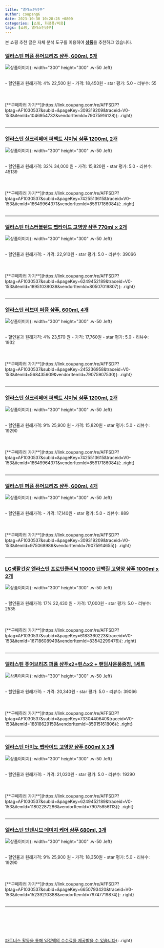 ```yaml
---
title: "엘라스틴샴푸"
author: coupang6
date: 2023-10-30 10:28:28 +0800
categories: [쇼핑, 화장품/미용]
tags: [쇼핑, 엘라스틴샴푸]
---
```


본 쇼핑 추천 글은 자체 분석 도구를 이용하여 [**상품**](https://link.coupang.com/a/bao1ui)을 추천하고 있습니다.

### [엘라스틴 퍼퓸 퓨어브리즈 샴푸, 600ml, 5개](https://link.coupang.com/re/AFFSDP?lptag=AF1030537&subid=&pageKey=309319209&traceid=V0-153&itemId=1046954732&vendorItemId=79075916128)

![상품이미지](https://thumbnail7.coupangcdn.com/thumbnails/remote/230x230ex/image/vendor_inventory/1f50/020447b49e5a87931ccb28e8304bd8652d2534dcd7d4b2cd7f3334b39154.jpg){: width="300" height="300" .w-50 .left}


<br>
- 할인율과 원래가격: 4%  22,500   원
- 가격: 18,450원
- star 평가: 5.0
- 리뷰수: 55
<br>
<br>
<br>
<br>
[**구매하러 가기**](https://link.coupang.com/re/AFFSDP?lptag=AF1030537&subid=&pageKey=309319209&traceid=V0-153&itemId=1046954732&vendorItemId=79075916128){: .right}
<br>
<br>

---

### [엘라스틴 실크리페어 퍼펙트 샤이닝 샴푸 1200ml, 2개](https://link.coupang.com/re/AFFSDP?lptag=AF1030537&subid=&pageKey=7425513615&traceid=V0-153&itemId=18649964371&vendorItemId=85917186084)

![상품이미지](https://thumbnail6.coupangcdn.com/thumbnails/remote/230x230ex/image/vendor_inventory/81ee/5ea9f111868c53490a1ff23d73365a06f450ecbf9144aa0519b3bd8a7329.jpeg){: width="300" height="300" .w-50 .left}


<br>
- 할인율과 원래가격: 32%  34,000   원
- 가격: 15,820원
- star 평가: 5.0
- 리뷰수: 45139
<br>
<br>
<br>
<br>
[**구매하러 가기**](https://link.coupang.com/re/AFFSDP?lptag=AF1030537&subid=&pageKey=7425513615&traceid=V0-153&itemId=18649964371&vendorItemId=85917186084){: .right}
<br>
<br>

---

### [엘라스틴 마스터블렌드 펩타이드 고영양 샴푸 770ml × 2개](https://link.coupang.com/re/AFFSDP?lptag=AF1030537&subid=&pageKey=6249452189&traceid=V0-153&itemId=18951038039&vendorItemId=80507019807)

![상품이미지](https://thumbnail8.coupangcdn.com/thumbnails/remote/230x230ex/image/vendor_inventory/637a/cf7e0fb3930796b1d23f67a6eeb13fb5f433404365c2f4411babdca23290.jpg){: width="300" height="300" .w-50 .left}


<br>
- 할인율과 원래가격: 
- 가격: 22,910원
- star 평가: 5.0
- 리뷰수: 39066
<br>
<br>
<br>
<br>
[**구매하러 가기**](https://link.coupang.com/re/AFFSDP?lptag=AF1030537&subid=&pageKey=6249452189&traceid=V0-153&itemId=18951038039&vendorItemId=80507019807){: .right}
<br>
<br>

---

### [엘라스틴 러브미 퍼퓸 샴푸, 600ml, 4개](https://link.coupang.com/re/AFFSDP?lptag=AF1030537&subid=&pageKey=245236958&traceid=V0-153&itemId=568435609&vendorItemId=79075907530)

![상품이미지](https://thumbnail6.coupangcdn.com/thumbnails/remote/230x230ex/image/vendor_inventory/2b42/97117000c0f8cfede2472e0eb645f89c0e982caf8572e21775977b4aee41.jpg){: width="300" height="300" .w-50 .left}


<br>
- 할인율과 원래가격: 4%  23,570   원
- 가격: 17,760원
- star 평가: 5.0
- 리뷰수: 1932
<br>
<br>
<br>
<br>
[**구매하러 가기**](https://link.coupang.com/re/AFFSDP?lptag=AF1030537&subid=&pageKey=245236958&traceid=V0-153&itemId=568435609&vendorItemId=79075907530){: .right}
<br>
<br>

---

### [엘라스틴 실크리페어 퍼펙트 샤이닝 샴푸 1200ml, 2개](https://link.coupang.com/re/AFFSDP?lptag=AF1030537&subid=&pageKey=7425513615&traceid=V0-153&itemId=18649964371&vendorItemId=85917186084)

![상품이미지](https://thumbnail6.coupangcdn.com/thumbnails/remote/230x230ex/image/vendor_inventory/81ee/5ea9f111868c53490a1ff23d73365a06f450ecbf9144aa0519b3bd8a7329.jpeg){: width="300" height="300" .w-50 .left}


<br>
- 할인율과 원래가격: 9%  25,900   원
- 가격: 15,820원
- star 평가: 5.0
- 리뷰수: 19290
<br>
<br>
<br>
<br>
[**구매하러 가기**](https://link.coupang.com/re/AFFSDP?lptag=AF1030537&subid=&pageKey=7425513615&traceid=V0-153&itemId=18649964371&vendorItemId=85917186084){: .right}
<br>
<br>

---

### [엘라스틴 퍼퓸 퓨어브리즈 샴푸, 600ml, 4개](https://link.coupang.com/re/AFFSDP?lptag=AF1030537&subid=&pageKey=309319209&traceid=V0-153&itemId=975068989&vendorItemId=79075914655)

![상품이미지](https://thumbnail10.coupangcdn.com/thumbnails/remote/230x230ex/image/vendor_inventory/abd8/86f2b041a336ee16123de02620ba5d43803dc63b61ce7fe513f9f2f0e497.jpg){: width="300" height="300" .w-50 .left}


<br>
- 할인율과 원래가격: 
- 가격: 17,140원
- star 평가: 5.0
- 리뷰수: 889
<br>
<br>
<br>
<br>
[**구매하러 가기**](https://link.coupang.com/re/AFFSDP?lptag=AF1030537&subid=&pageKey=309319209&traceid=V0-153&itemId=975068989&vendorItemId=79075914655){: .right}
<br>
<br>

---

### [LG생활건강 엘라스틴 프로틴클리닉 10000 단백질 고영양 샴푸 1000ml x 2개](https://link.coupang.com/re/AFFSDP?lptag=AF1030537&subid=&pageKey=6183360223&traceid=V0-153&itemId=16718608949&vendorItemId=83542299476)

![상품이미지](https://thumbnail8.coupangcdn.com/thumbnails/remote/230x230ex/image/vendor_inventory/74cd/81097cfbf502e6b05eb43b1e1343ab08e2a4ed6b78cbe0b43925998644f0.jpg){: width="300" height="300" .w-50 .left}


<br>
- 할인율과 원래가격: 17%  22,430   원
- 가격: 17,000원
- star 평가: 5.0
- 리뷰수: 2535
<br>
<br>
<br>
<br>
[**구매하러 가기**](https://link.coupang.com/re/AFFSDP?lptag=AF1030537&subid=&pageKey=6183360223&traceid=V0-153&itemId=16718608949&vendorItemId=83542299476){: .right}
<br>
<br>

---

### [엘라스틴 퓨어브리즈 퍼퓸 샴푸x2+린스x2 + 랜덤사은품증정, 1세트](https://link.coupang.com/re/AFFSDP?lptag=AF1030537&subid=&pageKey=7330440640&traceid=V0-153&itemId=18818629159&vendorItemId=85915161806)

![상품이미지](https://thumbnail9.coupangcdn.com/thumbnails/remote/230x230ex/image/vendor_inventory/0aef/9c5a6d94138e0387364b5a9c6bdd459f48cdafc850efd858487d1fabe722.jpg){: width="300" height="300" .w-50 .left}


<br>
- 할인율과 원래가격: 
- 가격: 20,340원
- star 평가: 5.0
- 리뷰수: 39066
<br>
<br>
<br>
<br>
[**구매하러 가기**](https://link.coupang.com/re/AFFSDP?lptag=AF1030537&subid=&pageKey=7330440640&traceid=V0-153&itemId=18818629159&vendorItemId=85915161806){: .right}
<br>
<br>

---

### [엘라스틴 아미노 펩타이드 고영양 샴푸 600ml X 3개](https://link.coupang.com/re/AFFSDP?lptag=AF1030537&subid=&pageKey=6249452189&traceid=V0-153&itemId=11802287286&vendorItemId=79075856113)

![상품이미지](https://thumbnail10.coupangcdn.com/thumbnails/remote/230x230ex/image/vendor_inventory/4ee2/ef120a3216b1a7e66a25c02cff8577409b3dcaaf88dcf34ba453e1eef969.jpg){: width="300" height="300" .w-50 .left}


<br>
- 할인율과 원래가격: 
- 가격: 21,020원
- star 평가: 5.0
- 리뷰수: 19290
<br>
<br>
<br>
<br>
[**구매하러 가기**](https://link.coupang.com/re/AFFSDP?lptag=AF1030537&subid=&pageKey=6249452189&traceid=V0-153&itemId=11802287286&vendorItemId=79075856113){: .right}
<br>
<br>

---

### [엘라스틴 인텐시브 데미지 케어 샴푸 680ml, 3개](https://link.coupang.com/re/AFFSDP?lptag=AF1030537&subid=&pageKey=6650793420&traceid=V0-153&itemId=15239210388&vendorItemId=79747719874)

![상품이미지](https://thumbnail10.coupangcdn.com/thumbnails/remote/230x230ex/image/vendor_inventory/fab4/cdd2103c069379e37868f97d63e0527d0605c7903498b65cf33483e090c2.jpg){: width="300" height="300" .w-50 .left}


<br>
- 할인율과 원래가격: 9%  25,900   원
- 가격: 18,350원
- star 평가: 5.0
- 리뷰수: 19290
<br>
<br>
<br>
<br>
[**구매하러 가기**](https://link.coupang.com/re/AFFSDP?lptag=AF1030537&subid=&pageKey=6650793420&traceid=V0-153&itemId=15239210388&vendorItemId=79747719874){: .right}
<br>
<br>

---
<br><br><br><br><br> [파트너스 활동을 통해 일정액의 수수료를 제공받을 수 있습니다](https://link.coupang.com/a/bao1ui){: .right}